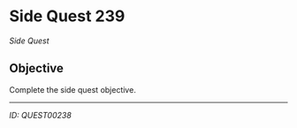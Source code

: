 # Side Quest 239

*Side Quest*

## Objective
Complete the side quest objective.

---
*ID: QUEST00238*